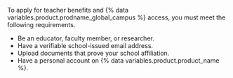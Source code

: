 To apply for teacher benefits and {% data variables.product.prodname_global_campus %} access, you must meet the following requirements.

- Be an educator, faculty member, or researcher.
- Have a verifiable school-issued email address.
- Upload documents that prove your school affiliation.
- Have a personal account on {% data variables.product.product_name %}.

